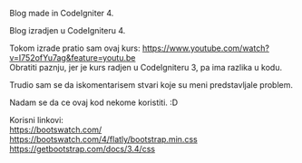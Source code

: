 Blog made in CodeIgniter 4.

Blog izradjen u CodeIgniteru 4.

Tokom izrade pratio sam ovaj kurs: https://www.youtube.com/watch?v=I752ofYu7ag&feature=youtu.be <br>
Obratiti paznju, jer je kurs radjen u CodeIgniteru 3, pa ima razlika u kodu.

Trudio sam se da iskomentarisem stvari koje su meni predstavljale problem.

Nadam se da ce ovaj kod nekome koristiti. :D

Korisni linkovi:<br>
https://bootswatch.com/<br>
https://bootswatch.com/4/flatly/bootstrap.min.css<br>
https://getbootstrap.com/docs/3.4/css<br>